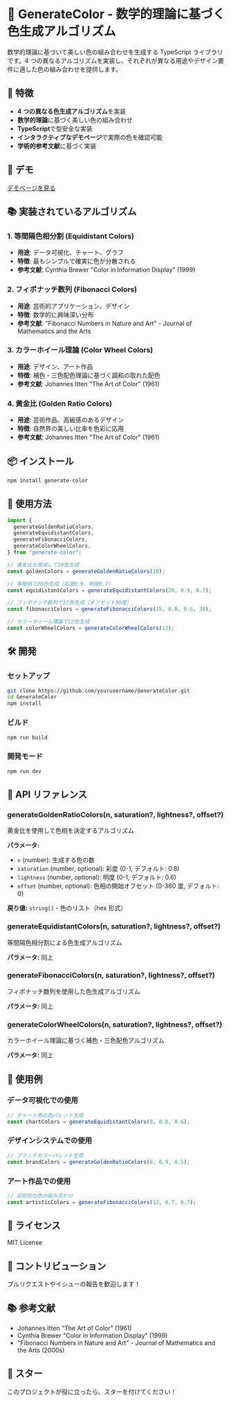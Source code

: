 # 🎨 GenerateColor - 数学的理論に基づく色生成アルゴリズム

数学的理論に基づいて美しい色の組み合わせを生成する TypeScript ライブラリです。4 つの異なるアルゴリズムを実装し、それぞれが異なる用途やデザイン要件に適した色の組み合わせを提供します。

## 🌟 特徴

- **4 つの異なる色生成アルゴリズム**を実装
- **数学的理論**に基づく美しい色の組み合わせ
- **TypeScript**で型安全な実装
- **インタラクティブなデモページ**で実際の色を確認可能
- **学術的参考文献**に基づく実装

## 🚀 デモ

[デモページを見る](https://yourusername.github.io/GenerateColor)

## 📚 実装されているアルゴリズム

### 1. 等間隔色相分割 (Equidistant Colors)

- **用途**: データ可視化、チャート、グラフ
- **特徴**: 最もシンプルで確実に色が分散される
- **参考文献**: Cynthia Brewer "Color in Information Display" (1999)

### 2. フィボナッチ数列 (Fibonacci Colors)

- **用途**: 芸術的アプリケーション、デザイン
- **特徴**: 数学的に興味深い分布
- **参考文献**: "Fibonacci Numbers in Nature and Art" - Journal of Mathematics and the Arts

### 3. カラーホイール理論 (Color Wheel Colors)

- **用途**: デザイン、アート作品
- **特徴**: 補色・三色配色理論に基づく調和の取れた配色
- **参考文献**: Johannes Itten "The Art of Color" (1961)

### 4. 黄金比 (Golden Ratio Colors)

- **用途**: 芸術作品、高級感のあるデザイン
- **特徴**: 自然界の美しい比率を色彩に応用
- **参考文献**: Johannes Itten "The Art of Color" (1961)

## 📦 インストール

```bash
npm install generate-color
```

## 🔧 使用方法

```typescript
import {
  generateGoldenRatioColors,
  generateEquidistantColors,
  generateFibonacciColors,
  generateColorWheelColors,
} from "generate-color";

// 黄金比を使用して10色生成
const goldenColors = generateGoldenRatioColors(10);

// 等間隔で20色生成（彩度0.9、明度0.7）
const equidistantColors = generateEquidistantColors(20, 0.9, 0.7);

// フィボナッチ数列で15色生成（オフセット30度）
const fibonacciColors = generateFibonacciColors(15, 0.8, 0.6, 30);

// カラーホイール理論で12色生成
const colorWheelColors = generateColorWheelColors(12);
```

## 🛠️ 開発

### セットアップ

```bash
git clone https://github.com/yourusername/GenerateColor.git
cd GenerateColor
npm install
```

### ビルド

```bash
npm run build
```

### 開発モード

```bash
npm run dev
```

## 📖 API リファレンス

### generateGoldenRatioColors(n, saturation?, lightness?, offset?)

黄金比を使用して色相を決定するアルゴリズム

**パラメータ:**

- `n` (number): 生成する色の数
- `saturation` (number, optional): 彩度 (0-1, デフォルト: 0.8)
- `lightness` (number, optional): 明度 (0-1, デフォルト: 0.6)
- `offset` (number, optional): 色相の開始オフセット (0-360 度, デフォルト: 0)

**戻り値:** `string[]` - 色のリスト（hex 形式）

### generateEquidistantColors(n, saturation?, lightness?, offset?)

等間隔色相分割による色生成アルゴリズム

**パラメータ:** 同上

### generateFibonacciColors(n, saturation?, lightness?, offset?)

フィボナッチ数列を使用した色生成アルゴリズム

**パラメータ:** 同上

### generateColorWheelColors(n, saturation?, lightness?, offset?)

カラーホイール理論に基づく補色・三色配色アルゴリズム

**パラメータ:** 同上

## 🎯 使用例

### データ可視化での使用

```typescript
// チャート用の色パレット生成
const chartColors = generateEquidistantColors(8, 0.8, 0.6);
```

### デザインシステムでの使用

```typescript
// ブランドカラーパレット生成
const brandColors = generateGoldenRatioColors(6, 0.9, 0.5);
```

### アート作品での使用

```typescript
// 芸術的な色の組み合わせ
const artisticColors = generateFibonacciColors(12, 0.7, 0.7);
```

## 📄 ライセンス

MIT License

## 🤝 コントリビューション

プルリクエストやイシューの報告を歓迎します！

## 📚 参考文献

- Johannes Itten "The Art of Color" (1961)
- Cynthia Brewer "Color in Information Display" (1999)
- "Fibonacci Numbers in Nature and Art" - Journal of Mathematics and the Arts (2000s)

## 🌟 スター

このプロジェクトが役に立ったら、スターを付けてください！
